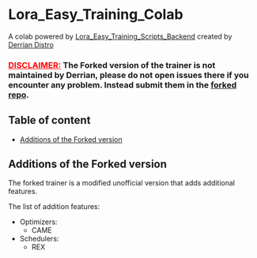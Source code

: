 # Lora_Easy_Training_Colab

A colab powered by [Lora_Easy_Training_Scripts_Backend](https://github.com/derrian-distro/LoRA_Easy_Training_scripts_Backend) created by [Derrian Distro](https://github.com/derrian-distro)

<h3><span style="color: red;"><u>DISCLAIMER:</u></span> The Forked version of the trainer is not maintained by Derrian, please do not open issues there if you encounter any problem. Instead submit them in the <a href="https://github.com/Jelosus2/LoRA_Easy_Training_scripts_Backend/">forked repo</a>.</h3>

## Table of content
- [Additions of the Forked version](#additions-of-the-forked-version)

## Additions of the Forked version
The forked trainer is a modified unofficial version that adds additional features.

The list of addition features:
- Optimizers:
  - CAME
- Schedulers:
  - REX 
